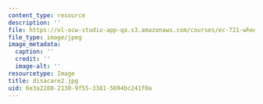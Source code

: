 ```yaml
---
content_type: resource
description: ''
file: https://ol-ocw-studio-app-qa.s3.amazonaws.com/courses/ec-721-wheelchair-design-in-developing-countries-spring-2009/6e3a228821309f5533815694bc241f0a_disacare2.jpg
file_type: image/jpeg
image_metadata:
  caption: ''
  credit: ''
  image-alt: ''
resourcetype: Image
title: disacare2.jpg
uid: 6e3a2288-2130-9f55-3381-5694bc241f0a
---
```

